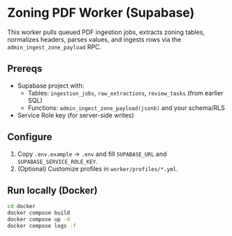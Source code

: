 # Zoning PDF Worker (Supabase)

This worker pulls queued PDF ingestion jobs, extracts zoning tables, normalizes headers, parses values, and ingests rows via the `admin_ingest_zone_payload` RPC.

## Prereqs
- Supabase project with:
  - Tables: `ingestion_jobs`, `raw_extractions`, `review_tasks` (from earlier SQL)
  - Functions: `admin_ingest_zone_payload(jsonb)` and your schema/RLS
- Service Role key (for server-side writes)

## Configure
1) Copy `.env.example` → `.env` and fill `SUPABASE_URL` and `SUPABASE_SERVICE_ROLE_KEY`.
2) (Optional) Customize profiles in `worker/profiles/*.yml`.

## Run locally (Docker)
```bash
cd docker
docker compose build
docker compose up -d
docker compose logs -f

